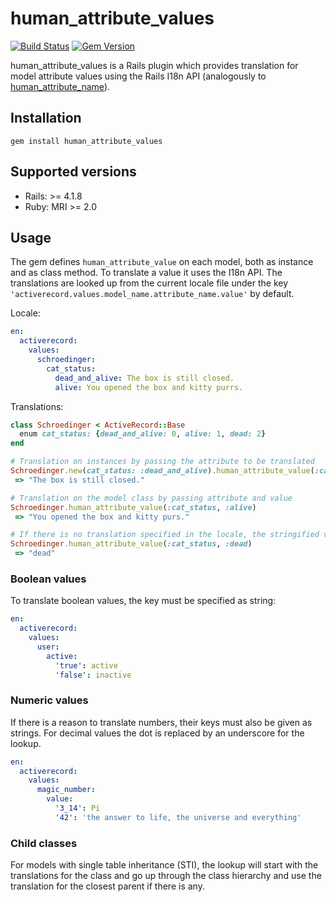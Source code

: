 # human_attribute_values
[![Build Status](https://travis-ci.org/RST-J/human_attribute_values.svg?branch=master)](https://travis-ci.org/RST-J/human_attribute_values)
[![Gem Version](https://badge.fury.io/rb/human_attribute_values.svg)](http://badge.fury.io/rb/human_attribute_values)

human_attribute_values is a Rails plugin which provides translation for model attribute values using the Rails I18n API (analogously to [human_attribute_name](http://apidock.com/rails/v4.1.8/ActiveModel/Translation/human_attribute_name)).

## Installation
```
gem install human_attribute_values
```

## Supported versions
  * Rails: >= 4.1.8
  * Ruby: MRI >= 2.0

## Usage
The gem defines ``human_attribute_value`` on each model, both as instance and as class method.
To translate a value it uses the I18n API. The translations are looked up from the current locale file under the key ``'activerecord.values.model_name.attribute_name.value'`` by default.

Locale:
```yml
en:
  activerecord:
    values:
      schroedinger:
        cat_status:
          dead_and_alive: The box is still closed.
          alive: You opened the box and kitty purrs.
```

Translations:
```ruby
class Schroedinger < ActiveRecord::Base
  enum cat_status: {dead_and_alive: 0, alive: 1, dead: 2}
end

# Translation on instances by passing the attribute to be translated
Schroedinger.new(cat_status: :dead_and_alive).human_attribute_value(:cat_status)
 => "The box is still closed."

# Translation on the model class by passing attribute and value
Schroedinger.human_attribute_value(:cat_status, :alive)
 => "You opened the box and kitty purs."

# If there is no translation specified in the locale, the stringified value is returned
Schroedinger.human_attribute_value(:cat_status, :dead)
 => "dead"

```

### Boolean values
To translate boolean values, the key must be specified as string:
```yml
en:
  activerecord:
    values:
      user:
        active:
          'true': active
          'false': inactive
```

### Numeric values
If there is a reason to translate numbers, their keys must also be given as strings. For decimal values the dot is replaced by an underscore for the lookup.
```yml
en:
  activerecord:
    values:
      magic_number:
        value:
          '3_14': Pi
          '42': 'the answer to life, the universe and everything'
```

### Child classes
For models with single table inheritance (STI), the lookup will start with the translations for the class and go up through the class hierarchy and use the translation for the closest parent if there is any.
